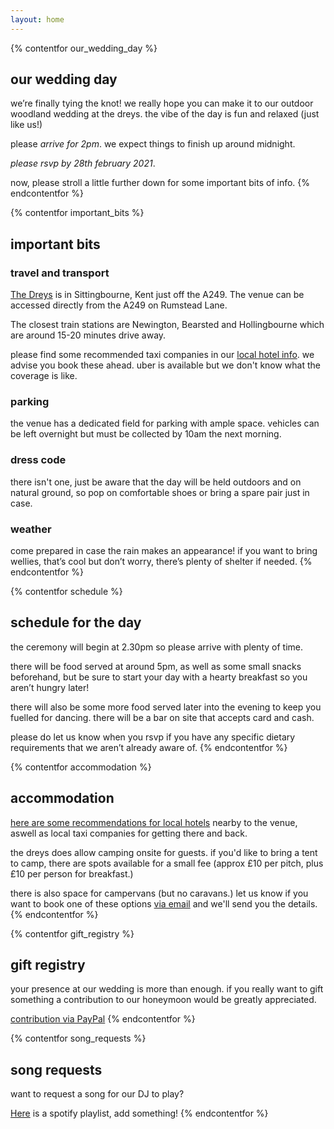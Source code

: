 ```yaml
---
layout: home
---
```


{% contentfor our_wedding_day %}
## our wedding day
we’re finally tying the knot! we really hope you can make it to our outdoor woodland wedding at the dreys. the vibe of the day is fun and relaxed (just like us!)

please *arrive for 2pm*. we expect things to finish up around midnight.

*please rsvp by 28th february 2021*. 

now, please stroll a little further down for some important bits of info.
{% endcontentfor %}







{% contentfor important_bits %}
## important bits 

### travel and transport

[The Dreys](https://goo.gl/maps/MvAhQwRPBMmsNPfz7) is in Sittingbourne, Kent just off the A249. The venue can be accessed directly from the A249 on Rumstead Lane.

The closest train stations are Newington, Bearsted and Hollingbourne which are around 15-20 minutes drive away.

please find some recommended taxi companies in our [local hotel info](/assets/local-hotel-info.pdf). we advise you book these ahead. uber is available but we don't know what the coverage is like.

### parking

the venue has a dedicated field for parking with ample space. vehicles can be left overnight but must be collected by 10am the next morning.

### dress code

there isn't one, just be aware that the day will be held outdoors and on natural ground, so pop on comfortable shoes or bring a spare pair just in case.

### weather

come prepared in case the rain makes an appearance! if you want to bring wellies, that’s cool but don’t worry, there’s plenty of shelter if needed.
{% endcontentfor %}







{% contentfor schedule %}
## schedule for the day

the ceremony will begin at 2.30pm so please arrive with plenty of time.

there will be food served at around 5pm, as well as some small snacks beforehand, but be sure to start your day with a hearty breakfast so you aren’t hungry later!

there will also be some more food served later into the evening to keep you fuelled for dancing. there will be a bar on site that accepts card and cash.

please do let us know when you rsvp if you have any specific dietary requirements that we aren’t already aware of.
{% endcontentfor %}







{% contentfor accommodation %}
## accommodation
[here are some recommendations for local hotels](/assets/local-hotel-info.pdf) nearby to the venue, aswell as local taxi companies for getting there and back.

the dreys does allow camping onsite for guests. if you'd like to bring a tent to camp, there are spots available for a small fee (approx £10 per pitch, plus £10 per person for breakfast.)

there is also space for campervans (but no caravans.) let us know if you want to book one of these options [via email](mailto:wedding@joshdavenport.co.uk) and we'll send you the details.
{% endcontentfor %}







{% contentfor gift_registry %}
## gift registry
your presence at our wedding is more than enough. if you really want to gift something a contribution to our honeymoon would be greatly appreciated.

<a href="https://www.paypal.com/pools/c/8zHye3KwJB" class="button secondary">contribution via PayPal</a>
{% endcontentfor %}







{% contentfor song_requests %}
## song requests
want to request a song for our DJ to play? 

[Here](https://open.spotify.com/playlist/57SHueVxbTYvvmQWNTkbac?si=SPro-bAlQtSnb3Eh-O60iA) is a spotify playlist, add something!
{% endcontentfor %}